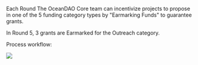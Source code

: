 Each Round The OceanDAO Core team can incentivize projects to propose in one of the 5 funding category types by "Earmarking Funds" to guarantee grants.

In Round 5, 3 grants are Earmarked for the Outreach category. 

Process workflow:


![](https://user-images.githubusercontent.com/73855248/116385992-9b94eb00-a7d6-11eb-864b-ae8b1acda4bf.png)